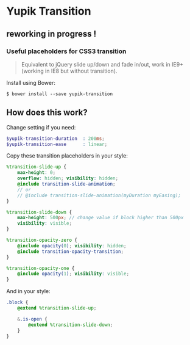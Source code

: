 Yupik Transition
================

## reworking in progress !

### Useful placeholders for CSS3 transition

>  Equivalent to jQuery slide up/down and fade in/out, work in IE9+ (working in IE8 but without transition).

Install using Bower:

    $ bower install --save yupik-transition


How does this work?
--------------------------------------------------

Change setting if you need:
````scss
$yupik-transition-duration  : 200ms;
$yupik-transition-ease      : linear;
````

Copy these transition placeholders  in your style:
````scss
%transition-slide-up { 
    max-height: 0; 
    overflow: hidden; visibility: hidden;
    @include transition-slide-animation;
    // or
    // @include transition-slide-animation(myDuration myEasing);
}

%transition-slide-down { 
    max-height: 500px; // change value if block higher than 500px
    visibility: visible;
}

%transition-opacity-zero { 
    @include opacity(0); visibility: hidden;
    @include transition-opacity-transition;
}

%transition-opacity-one { 
    @include opacity(1); visibility: visible;
}
````

And in your style:
````scss
.block {
    @extend %transition-slide-up;

    &.is-open {
        @extend %transition-slide-down;
    }
}
````